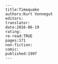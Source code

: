 
    ---
    title:Timequake
    authors:Kurt Vonnegut
    editors:
    translator:
    date:2016-06-19
    rating:
    re-read:TRUE
    pages:171
    non-fiction:
    comic:
    published:1997
    ---

    
